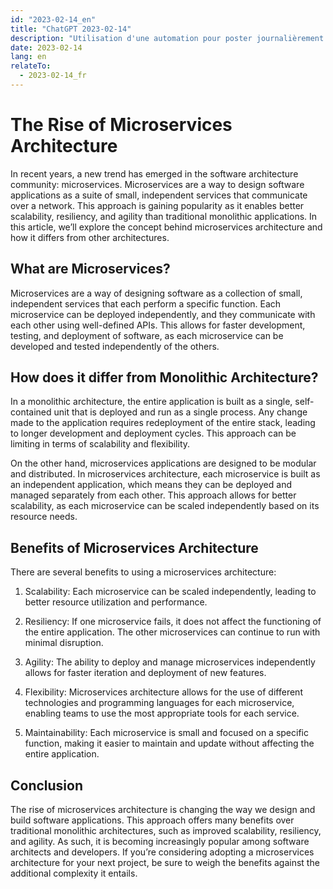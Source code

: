 ```yaml
---
id: "2023-02-14_en"
title: "ChatGPT 2023-02-14"
description: "Utilisation d'une automation pour poster journalièrement un article d'architecture logiciel, voici le sujet du 2023-02-14"
date: 2023-02-14
lang: en
relateTo:
  - 2023-02-14_fr
---
```


# The Rise of Microservices Architecture

In recent years, a new trend has emerged in the software architecture community: microservices. Microservices are a way to design software applications as a suite of small, independent services that communicate over a network. This approach is gaining popularity as it enables better scalability, resiliency, and agility than traditional monolithic applications. In this article, we’ll explore the concept behind microservices architecture and how it differs from other architectures.


## What are Microservices?

Microservices are a way of designing software as a collection of small, independent services that each perform a specific function. Each microservice can be deployed independently, and they communicate with each other using well-defined APIs. This allows for faster development, testing, and deployment of software, as each microservice can be developed and tested independently of the others.

## How does it differ from Monolithic Architecture?

In a monolithic architecture, the entire application is built as a single, self-contained unit that is deployed and run as a single process. Any change made to the application requires redeployment of the entire stack, leading to longer development and deployment cycles. This approach can be limiting in terms of scalability and flexibility.

On the other hand, microservices applications are designed to be modular and distributed. In microservices architecture, each microservice is built as an independent application, which means they can be deployed and managed separately from each other. This approach allows for better scalability, as each microservice can be scaled independently based on its resource needs.

## Benefits of Microservices Architecture

There are several benefits to using a microservices architecture:

1. Scalability: Each microservice can be scaled independently, leading to better resource utilization and performance.

2. Resiliency: If one microservice fails, it does not affect the functioning of the entire application. The other microservices can continue to run with minimal disruption.

3. Agility: The ability to deploy and manage microservices independently allows for faster iteration and deployment of new features.

4. Flexibility: Microservices architecture allows for the use of different technologies and programming languages for each microservice, enabling teams to use the most appropriate tools for each service.

5. Maintainability: Each microservice is small and focused on a specific function, making it easier to maintain and update without affecting the entire application.

## Conclusion

The rise of microservices architecture is changing the way we design and build software applications. This approach offers many benefits over traditional monolithic architectures, such as improved scalability, resiliency, and agility. As such, it is becoming increasingly popular among software architects and developers. If you’re considering adopting a microservices architecture for your next project, be sure to weigh the benefits against the additional complexity it entails.

